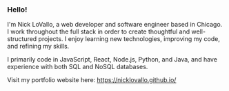 ### Hello!

I'm Nick LoVallo, a web developer and software engineer based in Chicago. I work throughout the full stack in order to create thoughtful and well-structured projects. I enjoy learning new technologies, improving my code, and refining my skills.

I primarily code in JavaScript, React, Node.js, Python, and Java, and have experience with both SQL and NoSQL databases.

Visit my portfolio website here: https://nicklovallo.github.io/
